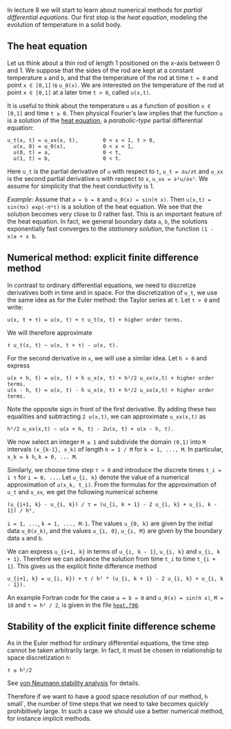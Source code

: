 In lecture 8 we will start to learn about numerical methods for
_partial differential equations_. Our first stop is the _heat equation_,
modeling the evolution of temperature in a solid body.

## The heat equation

Let us think about a thin rod of length 1 positioned on the x-axis
between 0 and 1. We suppose that the sides of the rod are kept at a
constant temperature `a` and `b`, and that the temperature of the rod at
time `t = 0` and point `x ∈ [0,1]` is `u_0(x)`. We are interested on
the temperature of the rod at point `x ∈ [0,1]` at a later time `t >
0`, called `u(x,t)`.

It is useful to think about the temperature `u` as a function of
position `x ∈ [0,1]` and time `t ≥ 0`. Then physical Fourier's law
implies that the function `u` is a solution of the [heat
equation](heat-wiki), a _parabolic-type_ partial differential equation:

```
u_t(x, t) = u_xx(x, t),        0 < x < 1, t > 0,
  u(x, 0) = u_0(x),            0 < x < 1,
  u(0, t) = a,                 0 < t,
  u(1, t) = b,                 0 < t.
```

Here `u_t` is the partial derivative of `u` with respect to `t`, `u_t =
∂u/∂t` and `u_xx` is the second partial derivative u with respect to
`x`, `u_xx = ∂²u/∂x²`. We assume for simplicity that the heat
conductivity is 1.

[heat-wiki]: https://en.wikipedia.org/wiki/Heat_equation

_Example_: Assume that `a = b = 0` and `u_0(x) = sin(π x)`. Then `u(x,t)
= sin(πx) exp(-π²t)` is a solution of the heat equation. We see that the
solution becomes very close to 0 rather fast. This is an important
feature of the heat equation. In fact, we general boundary data `a`,
`b`, the solutions exponentially fast converges to the _stationary
solution_, the function `(1 - x)a + x b`.

## Numerical method: explicit finite difference method

In contrast to ordinary differential equations, we need to discretize
derivatives both in time and in space. For the discretization of `u_t`,
we use the same idea as for the Euler method: the Taylor series at `t`.
Let `τ > 0` and write:

```
u(x, t + τ) = u(x, t) + τ u_t(x, t) + higher order terms.
```

We will therefore approximate

```
τ u_t(x, t) ∼ u(x, t + τ) - u(x, t).
```

For the second derivative in `x`, we will use a similar idea. Let `h >
0` and express

```
u(x + h, t) = u(x, t) + h u_x(x, t) + h²/2 u_xx(x,t) + higher order terms.
u(x - h, t) = u(x, t) - h u_x(x, t) + h²/2 u_xx(x,t) + higher order terms.
```

Note the opposite sign in front of the first derivative. By adding
these two equalities and subtracting `2 u(x,t)`, we can approximate
`u_xx(x,t)` as

```
h²/2 u_xx(x,t) ∼ u(x + h, t) - 2u(x, t) + u(x - h, t).
```

We now select an integer `M ≥ 1` and subdivide the domain `(0,1)` into
`M` intervals `(x_{k-1}, x_k)` of length `h = 1 / M` for `k = 1, ...,
M`. In particular, `x_k = k h`, `k = 0, ... M`.

Similarly, we choose time step `τ > 0` and introduce the discrete times
`t_i = i τ` for `i = 0, ...`. Let `u_{i, k}` denote the value of a
numerical approximation of `u(x_k, t_i)`. From the formulas for the
approximation of `u_t` and `u_xx`, we get the following numerical scheme

```
(u_{i+1, k} - u_{i, k}) / τ = (u_{i, k + 1} - 2 u_{i, k} + u_{i, k - 1}) / h²,
```

`i = 1, ...`, `k = 1, ..., M-1`. The values `u_{0, k}` are given by the
initial data `u_0(x_k)`, and the values `u_{i, 0}`, `u_{i, M}` are given
by the boundary data `a` and `b`.

We can express `u_{i+1, k}` in terms of `u_{i, k - 1}`, `u_{i, k}` and
`u_{i, k + 1}`. Therefore we can advance the solution from time `t_i` to
time `t_{i + 1}`. This gives us the explicit finite difference method

```
u_{i+1, k} = u_{i, k}) + τ / h² * (u_{i, k + 1} - 2 u_{i, k} + u_{i, k - 1}).
```

An example Fortran code for the case `a = b = 0` and `u_0(x) = sin(π
x)`, `M = 10` and `τ = h² / 2`, is
given in the file
[`heat.f90`](https://github.com/rekka/intro-fortran-2016/blob/master/lec8/heat.f90).

## Stability of the explicit finite difference scheme

As in the Euler method for ordinary differential equations, the time
step cannot be taken arbitrarily large. In fact, it must be chosen in
relationship to space discretization `h`:

```
τ ≤ h²/2
```

See [von Neumann stability
analysis](https://en.wikipedia.org/wiki/Von_Neumann_stability_analysis)
for details.

Therefore if we want to have a good space resolution of our method, `h`
small`, the number of time steps that we need to take becomes quickly
prohibitively large. In such a case we should use a better numerical
method, for instance implicit methods.
